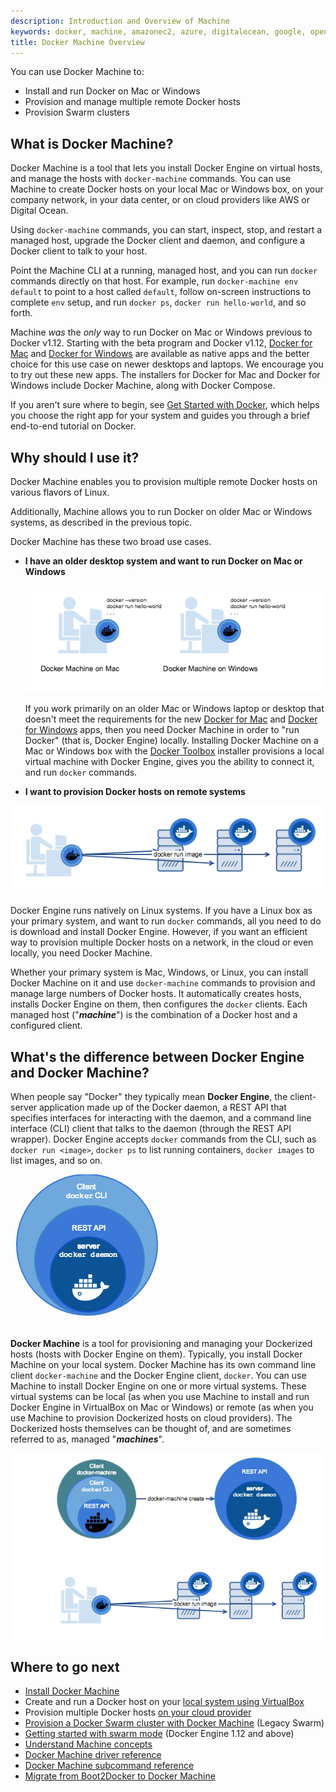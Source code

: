 ```yaml
---
description: Introduction and Overview of Machine
keywords: docker, machine, amazonec2, azure, digitalocean, google, openstack, rackspace, softlayer, virtualbox, vmwarefusion, vmwarevcloudair, vmwarevsphere, exoscale
title: Docker Machine Overview
---
```


You can use Docker Machine to:

* Install and run Docker on Mac or Windows
* Provision and manage multiple remote Docker hosts
* Provision Swarm clusters

## What is Docker Machine?
Docker Machine is a tool that lets you install Docker Engine on virtual hosts, and manage the hosts with `docker-machine` commands. You can use Machine to create Docker hosts on your local Mac or Windows box, on your company network, in your data center, or on cloud providers like AWS or Digital Ocean.

Using `docker-machine` commands, you can start, inspect, stop, and restart a managed host, upgrade the Docker client and daemon, and configure a Docker client to talk to your host.

Point the Machine CLI at a running, managed host, and you can run `docker` commands directly on that host. For example, run `docker-machine env default` to point to a host called `default`, follow on-screen instructions to complete `env` setup, and run `docker ps`, `docker run hello-world`, and so forth.

Machine _was_ the _only_ way to run Docker on Mac or Windows previous to Docker v1.12. Starting with the beta program and Docker v1.12, [Docker for Mac](/docker-for-mac/index.md) and [Docker for Windows](/docker-for-windows/index.md) are available as native apps and the better choice for this use case on newer desktops and laptops. We encourage you to try out these new apps. The installers for Docker for Mac and Docker for Windows include Docker Machine, along with Docker Compose.

If you aren't sure where to begin, see [Get Started with Docker](/engine/getstarted/index.md), which helps you choose the right app for your system and guides you through a brief end-to-end tutorial on Docker.

## Why should I use it?

Docker Machine enables you to provision multiple remote Docker hosts on various flavors of Linux.

Additionally, Machine allows you to run Docker on older Mac or Windows systems, as described in the previous topic.

Docker Machine has these two broad use cases.

* **I have an older desktop system and want to run Docker on Mac or Windows**

  ![Docker Machine on Mac and Windows](img/machine-mac-win.png)

  If you work primarily on an older Mac or Windows laptop or desktop that doesn't meet the requirements for the new [Docker for Mac](/docker-for-mac/index.md) and [Docker for Windows](/docker-for-windows/index.md) apps, then you need Docker Machine in order to "run Docker" (that is, Docker Engine) locally. Installing Docker Machine on a Mac or Windows box with the [Docker Toolbox](/toolbox/overview.md) installer provisions a local virtual machine with Docker Engine, gives you the ability to connect it, and run `docker` commands.

*  **I want to provision Docker hosts on remote systems**

  ![Docker Machine for provisioning multiple systems](img/provision-use-case.png)

  Docker Engine runs natively on Linux systems. If you have a Linux box as your primary system, and want to run `docker` commands, all you need to do is download and install Docker Engine. However, if you want an efficient way to provision multiple Docker hosts on a network, in the cloud or even locally, you need Docker Machine.

  Whether your primary system is Mac, Windows, or Linux, you can install Docker Machine on it and use `docker-machine` commands to provision and manage large numbers of Docker hosts. It automatically creates hosts, installs Docker Engine on them, then configures the `docker` clients. Each managed host ("**_machine_**") is the combination of a Docker host and a configured client.

## What's the difference between Docker Engine and Docker Machine?

When people say "Docker" they typically mean **Docker Engine**, the client-server application made up of the Docker daemon, a REST API that specifies interfaces for interacting with the daemon, and a command line interface (CLI) client that talks to the daemon (through the REST API wrapper). Docker Engine accepts `docker` commands from the CLI, such as `docker run <image>`, `docker ps` to list running containers, `docker images` to list images, and so on.

![Docker Engine](img/engine.png)

**Docker Machine** is a tool for provisioning and managing your Dockerized hosts (hosts with Docker Engine on them). Typically, you install Docker Machine on your local system. Docker Machine has its own command line client `docker-machine` and the Docker Engine client, `docker`. You can use Machine to install Docker Engine on one or more virtual systems. These virtual systems can be local (as when you use Machine to install and run Docker Engine in VirtualBox on Mac or Windows) or remote (as when you use Machine to provision Dockerized hosts on cloud providers). The Dockerized hosts themselves can be thought of, and are sometimes referred to as, managed "**_machines_**".

![Docker Machine](img/machine.png)

## Where to go next

-   [Install Docker Machine](install-machine.md)
-   Create and run a Docker host on your [local system using VirtualBox](get-started.md)
-   Provision multiple Docker hosts [on your cloud provider](get-started-cloud.md)
-   [Provision a Docker Swarm cluster with Docker Machine](/swarm/provision-with-machine.md) (Legacy Swarm)
- [Getting started with swarm mode](/engine/swarm/swarm-tutorial/) (Docker Engine 1.12 and above)
-   [Understand Machine concepts](concepts.md)
-   [Docker Machine driver reference](drivers/index.md)
-   [Docker Machine subcommand reference](reference/index.md)
-   [Migrate from Boot2Docker to Docker Machine](migrate-to-machine.md)
